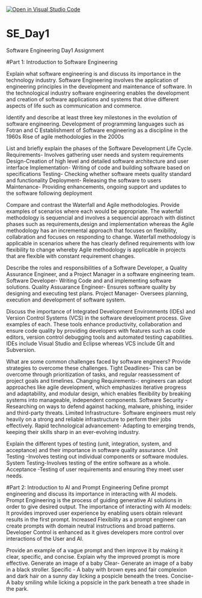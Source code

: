 [![Open in Visual Studio Code](https://classroom.github.com/assets/open-in-vscode-2e0aaae1b6195c2367325f4f02e2d04e9abb55f0b24a779b69b11b9e10269abc.svg)](https://classroom.github.com/online_ide?assignment_repo_id=18384905&assignment_repo_type=AssignmentRepo)
# SE_Day1
Software Engineering Day1 Assignment

#Part 1: Introduction to Software Engineering

Explain what software engineering is and discuss its importance in the technology industry.
Software Engineering involves the application of engineering principles in the development and maintenance of software. In the technological industry software engineering enables the development and creation of software applications and systems that drive different aspects of life such as communication and commerce.

Identify and describe at least three key milestones in the evolution of software engineering.
Development of programming languages such as Fotran and C 
Establishment of Software engineering as a discipline in the 1960s
Rise of agile methodologies in the 2000s

List and briefly explain the phases of the Software Development Life Cycle.
Requirements- Involves gathering user needs and system requirements
Design-Creation of high level and detailed software architecture and user interface 
Implementation- Writing of code and building software based on specifications 
Testing- Checking whether software meets quality standard and functionality
Deployment- Releasing the software to users
Maintenance- Providing enhancements, ongoing support and updates to the software following deployment


Compare and contrast the Waterfall and Agile methodologies. Provide examples of scenarios where each would be appropriate.
The waterfall methodology is sequencial and involves a sequencial approach with distinct phases such as requirements,design and implementation whereas the Agile methodology has an incremental approach that focuses on flexibility, collabration and focuses on responding to change.
Waterfall methodology is applicable in scenarios where the has clearly defined requirements with low flexibility to change whereby Agile methodology is applicable in projects that are flexible with constant requirement changes.


Describe the roles and responsibilities of a Software Developer, a Quality Assurance Engineer, and a Project Manager in a software engineering team.
Software Developer- Writing Code and and implementing software solutions.
Quality Assuarance Engineer- Ensures software quality by designing and executing test plans.
Project Manager- Oversees planning, execution and development of software system.


Discuss the importance of Integrated Development Environments (IDEs) and Version Control Systems (VCS) in the software development process. Give examples of each.
These tools enhance productivity, collaboration and ensure code quality by providing developers with features such as code editors, version control debugging tools and automated testing capabilities.
IDEs include Visual Studio and Eclipse whereas VCS include GIt and Subversion.


What are some common challenges faced by software engineers? Provide strategies to overcome these challenges.
Tight Deadlines- This can be overcome through prioritization of tasks, and regular reassessment of project goals and timelines.
Changing Requirements-: engineers can adopt approaches like agile development, which emphasizes iterative progress and adaptability, and modular design, which enables flexibility by breaking systems into manageable, independent components.
Software Security - Researching on ways to defend against hacking, malware, phishing, insider and third-party threats.
Limited Infrastructure- Software engineers must rely heavily on a strong and reliable infrastructure to perform their jobs effectively.
Rapid technological advancement- Adapting to emerging trends, keeping their skills sharp in an ever-evolving industry.


Explain the different types of testing (unit, integration, system, and acceptance) and their importance in software quality assurance.
Unit Testing -Involves testing out individual components or software modules.
System Testing-Involves testing of the entire software as a whole.
Acceptance -Testing of user requirements and ensuring they meet user needs. 


#Part 2: Introduction to AI and Prompt Engineering
Define prompt engineering and discuss its importance in interacting with AI models.
Prompt Engineering is the process of guiding generative AI solutions in order to give desired output.
The importance of interacting with AI models:
It provides improved user experience by enabling users obtain relevant results in the first prompt.
Increased Flexibility as a prompt engineer can create prompts with domain neutral instructions and broad patterns.
Developer Control is enhanced as it gives developers more control over interactions of the User and AI. 

Provide an example of a vague prompt and then improve it by making it clear, specific, and concise. Explain why the improved prompt is more effective.
Generate an image of a baby
Clear- Generate an image of a baby in a black stroller. 
Specific - A baby with brown eyes and fair complexion and dark hair on a sunny day licking a pospicle beneath the trees.
Concise-A baby smiling while licking a popsicle in the park beneath a tree shade in the park.


